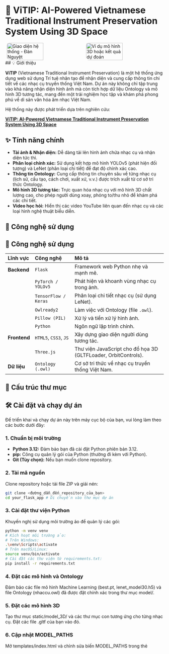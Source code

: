 # 🎼 ViTIP: AI-Powered Vietnamese Traditional Instrument Preservation System Using 3D Space
<div style="display: flex; justify-content: center; gap: 10px; flex-wrap: wrap;">
    <img src="image_690dc3.jpg" alt="Giao diện hệ thống - Đàn Nguyệt" style="width: 48%; max-width: 450px; height: auto; border-radius: 8px;">
    <img src="image_698dff.png" alt="Ví dụ mô hình 3D hoặc kết quả dự đoán" style="width: 48%; max-width: 450px; height: auto; border-radius: 8px;">
</div>
## 💡 Giới thiệu

**ViTIP** (Vietnamese Traditional Instrument Preservation) là một hệ thống ứng dụng web sử dụng Trí tuệ nhân tạo để nhận diện và cung cấp thông tin chi tiết về các nhạc cụ truyền thống Việt Nam. Dự án này không chỉ tập trung vào khả năng nhận diện hình ảnh mà còn tích hợp dữ liệu Ontology và mô hình 3D tương tác, mang đến một trải nghiệm học tập và khám phá phong phú về di sản văn hóa âm nhạc Việt Nam.

Hệ thống này được phát triển dựa trên nghiên cứu:

**[ViTIP: AI-Powered Vietnamese Traditional Instrument Preservation System Using 3D Space](https://link.springer.com/chapter/10.1007/978-3-031-60295-8_7)**

## ✨ Tính năng chính

* **Tải ảnh & Nhận diện:** Dễ dàng tải lên hình ảnh chứa nhạc cụ và nhận diện tức thì.
* **Phân loại chính xác:** Sử dụng kết hợp mô hình YOLOv5 (phát hiện đối tượng) và LeNet (phân loại chi tiết) để đạt độ chính xác cao.
* **Thông tin Ontology:** Cung cấp thông tin chuyên sâu về từng nhạc cụ (lịch sử, cấu tạo, cách chơi, xuất xứ, v.v.) được trích xuất từ cơ sở tri thức Ontology.
* **Mô hình 3D tương tác:** Trực quan hóa nhạc cụ với mô hình 3D chất lượng cao, cho phép người dùng xoay, phóng to/thu nhỏ để khám phá các chi tiết.
* **Video học hỏi:** Hiển thị các video YouTube liên quan đến nhạc cụ và các loại hình nghệ thuật biểu diễn.

## 🚀 Công nghệ sử dụng

## 🚀 Công nghệ sử dụng

| Lĩnh vực    | Công nghệ             | Mô tả                                      |
| :---------- | :-------------------- | :----------------------------------------- |
| **Backend** | `Flask`               | Framework web Python nhẹ và mạnh mẽ.         |
|             | `PyTorch / YOLOv5`    | Phát hiện và khoanh vùng nhạc cụ trong ảnh.  |
|             | `TensorFlow / Keras`  | Phân loại chi tiết nhạc cụ (sử dụng LeNet). |
|             | `Owlready2`           | Làm việc với Ontology (file `.owl`).        |
|             | `Pillow (PIL)`        | Xử lý và tiền xử lý hình ảnh.               |
|             | `Python`              | Ngôn ngữ lập trình chính.                   |
| **Frontend**| `HTML5`, `CSS3`, `JS` | Xây dựng giao diện người dùng tương tác.    |
|             | `Three.js`            | Thư viện JavaScript cho đồ họa 3D (GLTFLoader, OrbitControls). |
| **Dữ liệu** | `Ontology (.owl)`     | Cơ sở tri thức về nhạc cụ truyền thống Việt Nam. |

## 📁 Cấu trúc thư mục



## 🛠️ Cài đặt và chạy dự án

Để triển khai và chạy dự án này trên máy cục bộ của bạn, vui lòng làm theo các bước dưới đây:

### 1. Chuẩn bị môi trường

* **Python 3.12:** Đảm bảo bạn đã cài đặt Python phiên bản 3.12.
* **pip:** Công cụ quản lý gói của Python (thường đi kèm với Python).
* **Git (Tùy chọn):** Nếu bạn muốn clone repository.

### 2. Tải mã nguồn

Clone repository hoặc tải file ZIP và giải nén:

```bash
git clone <đường_dẫn_đến_repository_của_bạn>
cd your_flask_app # Di chuyển vào thư mục dự án
```

### 3. Cài đặt thư viện Python
Khuyến nghị sử dụng môi trường ảo để quản lý các gói:
```bash
python -m venv venv
# Kích hoạt môi trường ảo:
# Trên Windows:
.\venv\Scripts\activate
# Trên macOS/Linux:
source venv/bin/activate
# Cài đặt các thư viện từ requirements.txt:
pip install -r requirements.txt
```

### 4. Đặt các mô hình và Ontology
Đảm bảo các file mô hình Machine Learning (best.pt, lenet_model30.h5) và file Ontology (nhaccu.owl) đã được đặt chính xác trong thư mục model/.

### 5. Đặt các mô hình 3D
Tạo thư mục static/model_3D/ và các thư mục con tương ứng cho từng nhạc cụ. Đặt các file .gltf của bạn vào đó.

### 6. Cập nhật MODEL_PATHS
Mở templates/index.html và chỉnh sửa biến MODEL_PATHS trong thẻ <script> để khớp với tên lớp nhạc cụ và đường dẫn tới file .gltf của bạn. Để trống chuỗi ('') nếu không có mô hình 3D cho nhạc cụ đó.
```bash
const MODEL_PATHS = {
    'cong_chieng': '/static/model_3D/cong_chieng/cong_chieng.gltf',
    'dan_bau': '/static/model_3D/dan_bau/dan_bau.gltf',
    'dan_co': '/static/model_3D/dan_co/dan_co.gltf',
    'dan_da': '/static/model_3D/dan_da/dan_da.glt
    'dan_day': '', // Ví dụ: Chưa có model cho Đàn đáy
    // ... các ánh xạ khác
};
```

### 7. Chạy ứng dụng
```bash
python app.py
```
Ứng dụng sẽ bắt đầu chạy trên http://127.0.0.1:5000/. Mở trình duyệt và truy cập địa chỉ này để bắt đầu sử dụng hệ thống.

## ✍️ Hướng dẫn sử dụng
Truy cập ứng dụng: Mở trình duyệt và truy cập http://127.0.0.1:5000/.
Tải ảnh lên: Nhấp vào nút "Chọn ảnh" và chọn một hình ảnh chứa nhạc cụ truyền thống Việt Nam.
Nhận diện: Nhấn nút "Tải lên & Nhận diện". Hệ thống sẽ xử lý và hiển thị kết quả.
Khám phá kết quả:
Xem ảnh đã được nhận diện với các hộp giới hạn và tên nhạc cụ.
Đọc thông tin chi tiết về nhạc cụ từ Ontology.
Tương tác với mô hình 3D (nếu có): dùng chuột để xoay, kéo, và cuộn để phóng to/thu nhỏ.
Xem các video liên quan để hiểu sâu hơn về nhạc cụ và các loại hình nghệ thuật liên quan.

## ⚙️ Tùy chỉnh & Phát triển

Mở rộng nhạc cụ: Huấn luyện thêm các mô hình ML với dữ liệu mới, cập nhật Ontology và thêm các mô hình 3D tương ứng.
Cải thiện UI/UX: Tùy chỉnh file index.html và CSS để nâng cao trải nghiệm người dùng.
Tối ưu hóa hiệu suất: Sử dụng các công cụ như gltf-pipeline để nén và tối ưu hóa các mô hình 3D.

## 🤝 Đóng góp

Mọi đóng góp để cải thiện dự án đều được chào đón! Vui lòng tạo một Issue hoặc Pull Request trên GitHub.

## Tác giả

- [@truongthanhma](https://github.com/truongthanhma)
- [@hieu10-06](https://github.com/hieu10-06)
- [@Michael-Ngn](https://github.com/Michael-Ngn)
- [@imxuan03](https://github.com/imxuan03)


